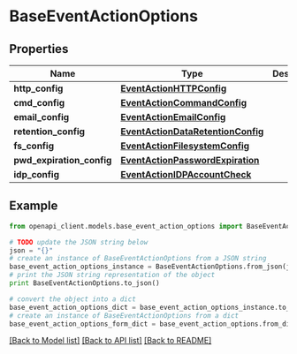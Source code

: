 # BaseEventActionOptions


## Properties
Name | Type | Description | Notes
------------ | ------------- | ------------- | -------------
**http_config** | [**EventActionHTTPConfig**](EventActionHTTPConfig.md) |  | [optional]
**cmd_config** | [**EventActionCommandConfig**](EventActionCommandConfig.md) |  | [optional]
**email_config** | [**EventActionEmailConfig**](EventActionEmailConfig.md) |  | [optional]
**retention_config** | [**EventActionDataRetentionConfig**](EventActionDataRetentionConfig.md) |  | [optional]
**fs_config** | [**EventActionFilesystemConfig**](EventActionFilesystemConfig.md) |  | [optional]
**pwd_expiration_config** | [**EventActionPasswordExpiration**](EventActionPasswordExpiration.md) |  | [optional]
**idp_config** | [**EventActionIDPAccountCheck**](EventActionIDPAccountCheck.md) |  | [optional]

## Example

```python
from openapi_client.models.base_event_action_options import BaseEventActionOptions

# TODO update the JSON string below
json = "{}"
# create an instance of BaseEventActionOptions from a JSON string
base_event_action_options_instance = BaseEventActionOptions.from_json(json)
# print the JSON string representation of the object
print BaseEventActionOptions.to_json()

# convert the object into a dict
base_event_action_options_dict = base_event_action_options_instance.to_dict()
# create an instance of BaseEventActionOptions from a dict
base_event_action_options_form_dict = base_event_action_options.from_dict(base_event_action_options_dict)
```
[[Back to Model list]](../README.md#documentation-for-models) [[Back to API list]](../README.md#documentation-for-api-endpoints) [[Back to README]](../README.md)
